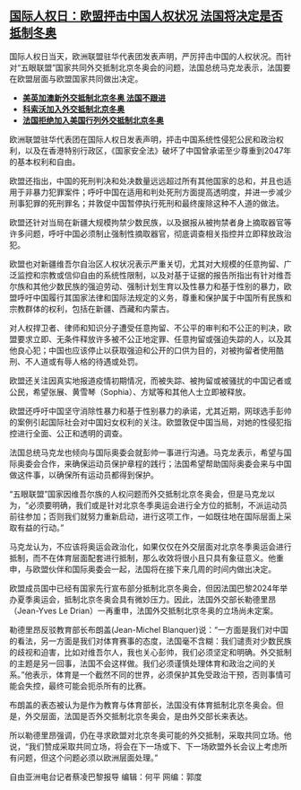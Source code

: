 <!--1639169256000-->
[国际人权日：欧盟抨击中国人权状况  法国将决定是否抵制冬奥](https://www.rfa.org/mandarin/yataibaodao/junshiwaijiao/cl-12102021154727.html)
------

<p>国际人权日当天，欧洲联盟驻华代表团发表声明，严厉抨击中国的人权状况。而针对“五眼联盟”国家共同外交抵制北京冬奥会的问题，法国总统马克龙表示，法国要在欧盟层面与欧盟国家共同做出决定。</p><p></p><ul><li><strong><a href="https://www.rfa.org/mandarin/Xinwen/6-12092021133758.html">美英加澳新外交抵制北京冬奥 法国不跟进</a></strong></li><li><strong><a href="https://www.rfa.org/mandarin/Xinwen/6-12102021105624.html">科索沃加入外交抵制北京冬奥</a></strong></li><li><a href="https://www.rfa.org/mandarin/Xinwen/wul1210a-12092021225918.html"><strong>法国拒绝加入美国行列外交抵制北京冬奥</strong></a></li></ul><p></p><p>欧洲联盟驻华代表团在国际人权日发表声明，抨击中国系统性侵犯公民和政治权利，以及在香港特别行政区，《国家安全法》破坏了中国曾承诺至少尊重到2047年的基本权利和自由。</p><p>欧盟还指出，中国的死刑判决和处决数量远远超过所有其他国家的总和，并且也适用于非暴力犯罪案件；呼吁中国在适用和判处死刑方面提高透明度，并进一步减少刑事犯罪的死刑罪名；并敦促中国暂停执行死刑和最终废除这种不人道的做法。</p><p>欧盟还针对当局在新疆大规模拘禁少数民族，以及据报从被拘禁者身上摘取器官等许多问题，呼吁中国必须制止强制性摘取器官，彻底调查相关指控并立即释放政治犯。</p><p>欧盟也对新疆维吾尔自治区人权状况表示严重关切，尤其对大规模的任意拘留、广泛监控和宗教或信仰自由的系统性限制，以及对基于证据的报告所指出有针对维吾尔族和其他少数民族的强迫劳动、强制计划生育以及性暴力和基于性别的暴力，欧盟呼吁中国履行其国家法律和国际法规定的义务，尊重和保护属于中国所有民族和宗教群体的权利，包括在新疆、西藏和内蒙古。</p><p>对人权捍卫者、律师和知识分子遭受任意拘留、不公平的审判和不公正的判决，欧盟要求立即、无条件释放许多被不公正地定罪、任意拘留或强迫失踪的人，以及其他良心犯；中国也应该停止以获取强迫和公开的口供为目的，对被拘留者使用酷刑、不人道或有辱人格的待遇或处罚。</p><p>欧盟还关注因真实地报道疫情初期情况，而被失踪、被拘留或被骚扰的中国记者或公民，希望张展、黄雪琴（Sophia）、方斌等和其他人士立即被释放。</p><p>欧盟还呼吁中国坚守消除性暴力和基于性别暴力的承诺，尤其近期，网球选手彭帅的案例引起国际社会对中国妇女权利的关注。欧盟敦促中国当局，对她的性侵犯指控进行全面、公正和透明的调查。</p><p>法国总统马克龙也倾向与国际奥委会就彭帅一事进行沟通。马克龙表示，希望与国际奥委会合作，来确保运动员保护章程的践行；法国希望帮助国际奥委会来与中国做这件事，以确保所有运动员都得到保护。</p><p>“五眼联盟”国家因维吾尔族的人权问题而外交抵制北京冬奥会，但是马克龙以为，“必须要明确，我们或是针对北京冬季奥运会进行全方位的抵制，不派运动员前往参加；否则我们就努力重新启动，进行这项工作，一如既往地在国际层面上采取有益的行动。”</p><p>马克龙认为，不应该将奥运会政治化，如果仅仅在外交层面对北京冬季奥运会进行抵制，而不在体育层面配套进行抵制，那么收效将很小且只具有象征意义。他重申，与欧盟伙伴和国际奥委会一起，法国将在接下来几周的时间内做出决定。</p><p>欧盟成员国中已经有国家先行宣布部分抵制北京冬奥会，但因法国巴黎2024年举办夏季奥运会，抵制北京冬奥会具有微妙压力。因此，法国外交部长勒德里昂（Jean-Yves Le Drian）一再重申，法国外交抵制北京冬奥的立场尚未定案。</p><p>勒德里昂反驳教育部长布朗盖(Jean-Michel Blanquer)说：“一方面是我们对中国的看法，另一方面是我们对体育赛事的态度，法国毫不含糊：我们谴责对少数民族的歧视和迫害，比如对维吾尔人，我也关心彭帅，我们必须坚定和明确。外交抵制的主题是另一回事，法国不会这样做。我们必须谨慎处理体育和政治之间的关系。”他表示，体育是一个截然不同的世界，必须保护其免受政治干预，否则事情可能会失控，最终可能会扼杀所有的比赛。</p><p>布朗盖的表态被认为是作为教育与体育部长，法国没有体育抵制北京冬奥会。但是，外交层面，法国是否外交抵制北京冬奥会，是由外交部长来表达。</p><p>所以勒德里昂强调，仍在寻求欧盟对北京冬奥可能的外交抵制，采取共同立场。他说，“我们赞成采取共同立场，将会在下一场或下、下一场欧盟外长会议上考虑所有问题，但这个问题必须以欧洲层面处理。”</p><p>自由亚洲电台记者蔡凌巴黎报导 编辑：何平 网编：郭度</p>
